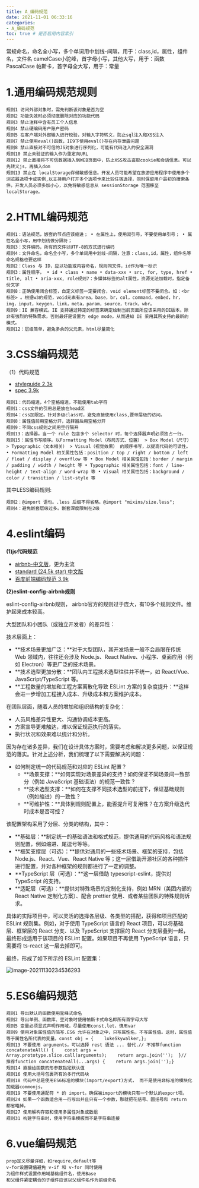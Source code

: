 ```yaml
---
title: A_编码规范
date: 2021-11-01 06:33:16
categories:
- A_编码规范
toc: true # 是否启用内容索引
---
```

常规命名，命名全小写，多个单词用中划线-间隔，用于：class,id，属性，组件名，文件名
camelCase小驼峰，首字母小写，其他大写，用于：函数
PascalCase 帕斯卡，首字母全大写，用于：常量

# 1.通用编码规范规则

```
规则1 访问外部对象时，需先判断该对象是否为空
规则2 功能失效时必须彻底删除对应的功能代码
规则3 禁止注释中含有员工个人信息
规则4 禁止硬编码用户账户密码
规则5 在客户端对外部输入进行校验，对输入字符转义，防止sql注入和XSS注入
规则7 禁止使用eval()函数，IE9下使用eval()存在内存泄露问题
规则8 禁止直接对不可信的JS对象进行序列化，可能有代码注入的安全漏洞
规则10 禁止未验证的输入作为重定向URL
规则12 禁止直接将不可信数据插入到WEB页面中，防止XSS攻击盗取cookie和会话信息。可以先转义js，再插入dom
规则13 禁止在 localStorage存储敏感信息。开发人员可能希望在旅游应用程序中使用多个浏览器选项卡或实例,以支持用户打开多个选项卡来比较住宿选择，同时保留用户最初的搜索条件。开发人员必须多加小心，以免将敏感信息从 sessionStorage 范围移至 localStorage。
```

# **2.HTML编码规范**

```
规则1：语法规范，嵌套的节点应该缩进； • 在属性上，使用双引号，不要使用单引号； • 属性名全小写，用中划线做分隔符；
规则3：文件编码，所有的文件以UTF-8的方式进行编码
规则4：文件命名，命名全小写，多个单词用中划线-间隔，注意：class,id，属性，组件名等命名规格也要这样
规则2：Class 与 ID，应以功能或内容命名，规则同文件，id作为唯一标识
规则3：属性顺序， • id • class • name • data-xxx • src, for, type, href • title, alt • aria-xxx, role规则7：多媒体标签的alt属性，资源无法加载时，指定备份文字
规则8：正确使用闭合标签，自定义标签一定要闭合，void element标签不要闭合。如：<br标签> 。根据w3的规范，void元素有area，base，br，col，command，embed，hr，img，input，keygen，link，meta，param，source，track，wbr。
规则9：IE 兼容模式。IE 支持通过特定的标签来确定绘制当前页面所应该采用的IE版本。除非有强烈的特殊需求，否则最好是设置为 edge mode，从而通知 IE 采用其所支持的最新的模式。
规则12：层级简单，避免多余的父元素，html尽量简化
```

# 3.CSS编码规范

（1）代码规范

- [styleguide 2.3k](https://link.juejin.cn/?target=https%3A%2F%2Fgithub.com%2Ffex-team%2Fstyleguide%2Fblob%2Fmaster%2Fcss.md)
- [spec 3.9k](https://link.juejin.cn/?target=https%3A%2F%2Fgithub.com%2Fecomfe%2Fspec%2Fblob%2Fmaster%2Fcss-style-guide.md)

```
规则1：代码缩进，4个空格缩进，不能使用tab字符
规则1：css文件的引用总是放在head区
规则4：css加限定。针对多级class时，避免直接使用class,要带层级的访问。
规则8：属性值前用空格分开，选择器后用空格分开
规则9：不同css规则之间用空行隔开
规则13：选择器。当一个 rule 包含多个 selector 时，每个选择器声明必须独占一行。
规则15：属性书写顺序。以Formatting Model（布局方式、位置） > Box Model（尺寸） > Typographic（文本相关） > Visual（视觉效果） 的顺序书写，以提高代码的可读性。 • Formatting Model 相关属性包括：position / top / right / bottom / left / float / display / overflow 等 • Box Model 相关属性包括：border / margin / padding / width / height 等 • Typographic 相关属性包括：font / line-height / text-align / word-wrap 等 • Visual 相关属性包括：background / color / transition / list-style 等
```

其中LESS编码规则:

```
规则2：@import 语句。.less 后缀不得省略。@import "mixins/size.less";
规则4：避免嵌套层级过多。嵌套深度限制在2级
```

# 4.eslint编码

**(1)js代码规范**

- [airbnb-中文版](https://link.juejin.cn/?target=https%3A%2F%2Fgithub.com%2Flin-123%2Fjavascript)，更为主流
- [standard (24.5k star) 中文版](https://link.juejin.cn/?target=https%3A%2F%2Fgithub.com%2Fstandard%2Fstandard%2Fblob%2Fmaster%2Fdocs%2FREADME-zhcn.md)
- [百度前端编码规范 3.9k](https://link.juejin.cn/?target=https%3A%2F%2Fgithub.com%2Fecomfe%2Fspec)

**(2)eslint-config-airbnb规则**

eslint-config-airbnb规则， airbnb官方的规则过于庞大，有10多个规则文件。维护起来成本较高。

大型团队和小团队（或独立开发者）的差异性：

技术层面上：

- **技术场景更加广泛：**对于大型团队，其开发场景一般不会局限在传统 Web 领域内，往往还会涉及 Node.js、React Native、小程序、桌面应用（例如 Electron）等更广泛的技术场景。
- **技术选型更加分散：**团队内工程技术选型往往并不统一，如 React/Vue、JavaScript/TypeScript 等。
- **工程数量的增加和工程方案离散化导致 ESLint 方案的复杂度提升：**这样会进一步增加工程接入成本、升级成本和方案维护成本。

在团队层面，随着人员的增加和组织结构的复杂化：

- 人员风格差异性更大、沟通协调成本更高。
- 方案宣导更难触达，难以保证规范执行的落实。
- 执行状况和效果难以统计和分析。

因为存在诸多差异，我们在设计具体方案时，需要考虑和解决更多问题，以保证规范的落实。针对上述分析，我们梳理了以下需要解决的问题：

- 如何制定统一的代码规范和对应的 ESLint 配置？
  - **场景支撑：**如何实现对场景差异的支持？如何保证不同场景间一致部分（例如 JavaScript 基础语法）的规范一致性？
  - **技术选型支撑：**如何在支撑不同技术选型的前提下，保证基础规则（例如缩进）的一致性？
  - **可维护性：**具体到规则配置上，能否提升可复用性？在方案升级迭代时成本是否可控？

该配置架构采用了分层、分类的结构，其中：

- **基础层：**制定统一的基础语法和格式规范，提供通用的代码风格和语法规则配置，例如缩进、尾逗号等等。
- **框架支撑层（可选）：**提供对通用的一些技术场景、框架的支持，包括 Node.js、React、Vue、React Native 等；这一层借助开源社区的各种插件进行配置，并对各种框架的规则都进行了一定的调整。
- **TypeScript 层（可选）：**这一层借助 typescript-eslint，提供对 TypeScript 的支持。
- **适配层（可选）：**提供对特殊场景的定制化支持，例如 MRN（美团内部的 React Native 定制化方案）、配合 prettier 使用、或者某些团队的特殊规则诉求。

具体的实际项目中，可以灵活的选择各层级、各类型的搭配，获得和项目匹配的 ESLint 规则集。例如，对于使用 TypeScript 语言的 React 项目，可以将基础层、框架层的 React 分支、以及 TypeScript 支撑层的 React 分支层叠到一起，最终形成适用于该项目的 ESLint 配置。如果项目不再使用 TypeScript 语言，只需要将 ts-react 这一层去掉即可。

最终，形成了如下所示的 ESLint 配置集：

![image-20211130234536293](C:\Users\fuyunjinglong\AppData\Roaming\Typora\typora-user-images\image-20211130234536293.png)

# 5.ES6编码规范

```
规则1 导出默认的函数使用驼峰式命名
规则2 导出单例、函数库、空对象时使用帕斯卡式命名即所有首字母大写
规则5 变量必须显式声明作用域，尽量使用const,let，慎用var
规则9 使用对象属性值的简写.ES6 允许在对象之中，只写属性名，不写属性值。这时，属性值等于属性名所代表的变量。const obj = {    lukeSkywalker,};
规则13 不要使用 arguments。可以选择 rest 语法 ... 替代.// 不推荐function concatenateAll() {    const args = Array.prototype.slice.call(arguments);    return args.join('');  }// 推荐function concatenateAll(...args) {    return args.join('');}
规则14 直接给函数的形参数指定默认值
规则16 使用大括号包裹所有的多行代码块
规则18 代码中总是使用ES6标准的模块(import/export)方式， 而不是使用非标准的模块化加载器commonjs。
规则19 不要使用通配符 * 的 import。确保被import的模块只有一个默认的export项。
规则24 如果一个函数适合用一行写出并且只有一个参数，那就把花括号、圆括号和 return 都省略掉。
规则27 使用解构存取和使用多属性对象或数组
规则31 构建字符串时，使用字符串模板而不是字符串连接
```

# 6.vue编码规范

```
prop定义尽量详细，如require,default等
v-for设置键值避免 v-if 和 v-for 同时使用
为组件样式设置作用域基础组件名，使用Base
和父组件紧密耦合的子组件应该以父组件名作为前缀命名
```


